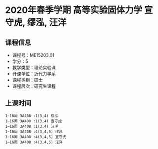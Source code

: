 # 2020年春季学期 高等实验固体力学 宣守虎, 缪泓, 汪洋






## 课程信息

- 课程号：ME15203.01
- 学分：5
- 教学类型：理论实验课
- 开课单位：近代力学系
- 课程类别：硕士
- 课程层次：研究生课程

## 上课时间

```
1~16周 3A408 :1(3,4) 缪泓
1~16周 3A408 :1(3,4) 宣守虎
1~16周 3A408 :1(3,4) 汪洋
1~16周 3A408 :4(3,4,5) 缪泓
1~16周 3A408 :4(3,4,5) 宣守虎
1~16周 3A408 :4(3,4,5) 汪洋
```

